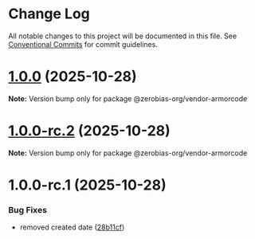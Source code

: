 # Change Log

All notable changes to this project will be documented in this file.
See [Conventional Commits](https://conventionalcommits.org) for commit guidelines.

# [1.0.0](https://github.com/zerobias-org/vendor/compare/@zerobias-org/vendor-armorcode@1.0.0-rc.2...@zerobias-org/vendor-armorcode@1.0.0) (2025-10-28)

**Note:** Version bump only for package @zerobias-org/vendor-armorcode





# [1.0.0-rc.2](https://github.com/zerobias-org/vendor/compare/@zerobias-org/vendor-armorcode@1.0.0-rc.1...@zerobias-org/vendor-armorcode@1.0.0-rc.2) (2025-10-28)

**Note:** Version bump only for package @zerobias-org/vendor-armorcode





# 1.0.0-rc.1 (2025-10-28)


### Bug Fixes

* removed created date ([28b11cf](https://github.com/zerobias-org/vendor/commit/28b11cf2563e9cdadd4b1dc83edd60d2fcd01df0))

